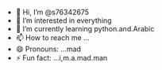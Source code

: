 - 👋 Hi, I’m @s76342675
- 👀 I’m interested in everything 
- 🌱 I’m currently learning python.and.Arabic 
- 📫 How to reach me ...
- 😄 Pronouns: ...mad
- ⚡ Fun fact: ...i,m.a.mad.man

<!---
s76342675/s76342675 is a ✨ special ✨ repository because its `README.md` (this file) appears on your GitHub profile.
You can click the Preview link to take a look at your changes.
--->
